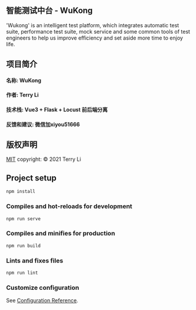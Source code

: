 ## 智能测试中台 - WuKong
'Wukong' is an intelligent test platform, which integrates automatic test suite, performance test suite, mock service and some common tools of test engineers to help us improve efficiency and set aside more time to enjoy life.

## 项目简介

#### 名称: WuKong

#### 作者: Terry Li

#### 技术栈: Vue3 + Flask + Locust 前后端分离

#### 反馈和建议: 微信加xiyou51666

## 版权声明
[MIT](https://github.com/WenJieLife/WuKong)
copyright: © 2021 Terry Li

## Project setup
```
npm install
```

### Compiles and hot-reloads for development
```
npm run serve
```

### Compiles and minifies for production
```
npm run build
```

### Lints and fixes files
```
npm run lint
```

### Customize configuration
See [Configuration Reference](https://cli.vuejs.org/config/).
